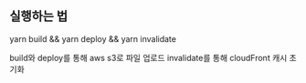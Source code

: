 ## 실행하는 법

yarn build && yarn deploy && yarn invalidate

build와 deploy를 통해 aws s3로 파일 업로드 invalidate를 통해 cloudFront 캐시 초기화
